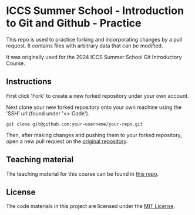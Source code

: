 # ICCS Summer School - Introduction to Git and Github - Practice
This repo is used to practice forking and incorporating changes by a pull request.
It contains files with arbitrary data that can be modified.

It was originally used for the 2024 ICCS Summer School Git Introductory Course.


## Instructions
First click 'Fork' to create a new forked repository under your own account.

Next clone your new forked repository onto your own machine using the 'SSH' url (found under '<> Code').
```
git clone git@github.com:your-username/your-repo.git
```

Then, after making changes and pushing them to your forked repository, open a new pull request on the [original repository](https://github.com/Cambridge-ICCS/git-intro-iccs-summer-school-2024).


## Teaching material
The teaching material for this course can be found in [this repo](https://github.com/Cambridge-ICCS/Summer-school-Intro-Git).


## License

The code materials in this project are licensed under the [MIT License](LICENSE).
